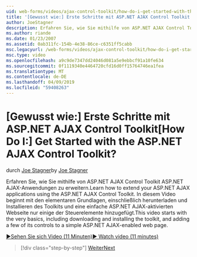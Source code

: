 ```yaml
---
uid: web-forms/videos/ajax-control-toolkit/how-do-i-get-started-with-the-aspnet-ajax-control-toolkit
title: '[Gewusst wie:] Erste Schritte mit ASP.NET AJAX Control Toolkit | Microsoft-Dokumentation'
author: JoeStagner
description: Erfahren Sie, wie Sie mithilfe von ASP.NET AJAX Control Toolkit ASP.NET AJAX-Anwendungen zu erweitern. Dieses Video wird mit den elementaren Grundlagen, einschließlich des Downloads und...
ms.author: riande
ms.date: 01/23/2007
ms.assetid: 0ab311fc-154b-4e38-86ce-c6351ff5cabb
msc.legacyurl: /web-forms/videos/ajax-control-toolkit/how-do-i-get-started-with-the-aspnet-ajax-control-toolkit
msc.type: video
ms.openlocfilehash: a9c9de7347dd24046d081a5e9ebbcf91a10fe634
ms.sourcegitcommit: 0f1119340e4464720cfd16d0ff15764746ea1fea
ms.translationtype: MT
ms.contentlocale: de-DE
ms.lasthandoff: 04/09/2019
ms.locfileid: "59408263"
---
```

# <a name="how-do-i-get-started-with-the-aspnet-ajax-control-toolkit"></a><span data-ttu-id="22913-105">[Gewusst wie:] Erste Schritte mit ASP.NET AJAX Control Toolkit</span><span class="sxs-lookup"><span data-stu-id="22913-105">[How Do I:] Get Started with the ASP.NET AJAX Control Toolkit?</span></span>

<span data-ttu-id="22913-106">durch [Joe Stagner](https://github.com/JoeStagner)</span><span class="sxs-lookup"><span data-stu-id="22913-106">by [Joe Stagner](https://github.com/JoeStagner)</span></span>

<span data-ttu-id="22913-107">Erfahren Sie, wie Sie mithilfe von ASP.NET AJAX Control Toolkit ASP.NET AJAX-Anwendungen zu erweitern.</span><span class="sxs-lookup"><span data-stu-id="22913-107">Learn how to extend your ASP.NET AJAX applications using the ASP.NET AJAX Control Toolkit.</span></span> <span data-ttu-id="22913-108">In diesem Video beginnt mit den elementaren Grundlagen, einschließlich herunterladen und Installieren des Toolkits und eine einfache ASP.NET AJAX-aktivierten Webseite nur einige der Steuerelemente hinzugefügt.</span><span class="sxs-lookup"><span data-stu-id="22913-108">This video starts with the very basics, including downloading and installing the toolkit, and adding a few of its controls to a simple ASP.NET AJAX-enabled web page.</span></span>

[<span data-ttu-id="22913-109">&#9654;Sehen Sie sich Video (11 Minuten)</span><span class="sxs-lookup"><span data-stu-id="22913-109">&#9654; Watch video (11 minutes)</span></span>](https://channel9.msdn.com/Blogs/ASP-NET-Site-Videos/how-do-i-get-started-with-the-aspnet-ajax-control-toolkit)

> [!div class="step-by-step"]
> [<span data-ttu-id="22913-110">Weiter</span><span class="sxs-lookup"><span data-stu-id="22913-110">Next</span></span>](how-do-i-use-the-aspnet-ajax-cascadingdropdown-control-extender.md)
